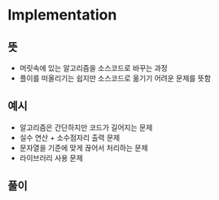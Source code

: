 # Implementation

## 뜻
- 머릿속에 있는 알고리즘을 소스코드로 바꾸는 과정
- 플이를 떠올리기는 쉽지만 소스코드로 옮기기 어려운 문제를 뜻함

## 예시
- 알고리즘은 간단하지만 코드가 길어지는 문제
- 실수 연산 + 소수점자리 출력 문제
- 문자열을 기준에 맞게 끊어서 처리하는 문제
- 라이브러리 사용 문제

## 풀이
